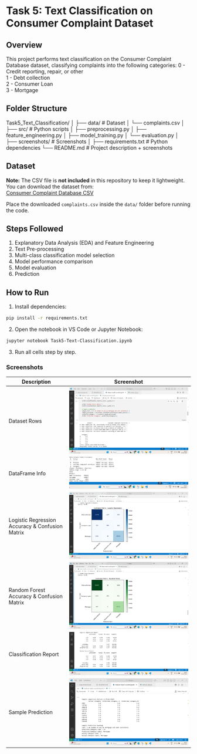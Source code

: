 
# Task 5: Text Classification on Consumer Complaint Dataset

## Overview
This project performs text classification on the Consumer Complaint Database dataset, classifying complaints into the following categories:
0 - Credit reporting, repair, or other  
1 - Debt collection  
2 - Consumer Loan  
3 - Mortgage

## Folder Structure

Task5_Text_Classification/
│
├── data/                 # Dataset
│   └── complaints.csv
│
├── src/                  # Python scripts
│   ├── preprocessing.py
│   ├── feature_engineering.py
│   ├── model_training.py
│   └── evaluation.py
│
├── screenshots/          # Screenshots
│
├── requirements.txt      # Python dependencies
└── README.md             # Project description + screenshots


## Dataset
**Note:** The CSV file is **not included** in this repository to keep it lightweight.  
You can download the dataset from:  
[Consumer Complaint Database CSV](https://catalog.data.gov/dataset/consumer-complaint-database)

Place the downloaded `complaints.csv` inside the `data/` folder before running the code.


## Steps Followed
1. Explanatory Data Analysis (EDA) and Feature Engineering
2. Text Pre-processing
3. Multi-class classification model selection
4. Model performance comparison
5. Model evaluation
6. Prediction

## How to Run
1. Install dependencies:
```bash
pip install -r requirements.txt
````

2. Open the notebook in VS Code or Jupyter Notebook:

```bash
jupyter notebook Task5-Text-Classification.ipynb
```

3. Run all cells step by step.

### Screenshots

| Description | Screenshot |
|-------------|------------|
| Dataset Rows | ![Dataset Rows](screenshots/dataset-rows.png) |
| DataFrame Info | ![DataFrame Info](screenshots/df-info.png) |
| Logistic Regression Accuracy & Confusion Matrix | ![LR Output](screenshots/LR-output(accuracy-matrix).png) |
| Random Forest Accuracy & Confusion Matrix | ![RF Output](screenshots/RF-output(accuracy-matrix).png) |
| Classification Report | ![Classification Report](screenshots/classification-rep.png) |
| Sample Prediction | ![Sample Prediction](screenshots/prediction.png) |

